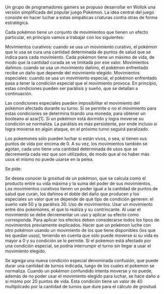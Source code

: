 Un grupo de programadores gamers se propuso desarrollar en Wollok una versión simplificada del popular juego Pokémon. La idea central del juego consiste en hacer luchar a estas simpáticas criaturas contra otras de forma estratégica.


Cada pokémon tiene un conjunto de movimientos que tienen un efecto particular, en principio vamos a trabajar con los siguientes:

Movimientos curativos: cuando se usa un movimiento curativo, el pokémon que lo usa se cura una cantidad determinada de puntos de salud que se indica para cada movimiento. Cada pokémon tiene un máximo de vida, de modo que la cantidad curada se ve limitada por ese valor.
Movimientos dañinos: cuando se usa un movimiento dañino, el pokémon enfrentado recibe un daño que depende del movimiento elegido.
Movimientos especiales: cuando se usa un movimiento especial, el pokémon enfrentado pasa a tener la condición especial que el movimiento provoca. En principio, estas condiciones pueden ser parálisis y sueño, que se detallan a continuación.

Las condiciones especiales pueden imposibilitar el movimiento del pokémon afectado durante su turno. Si se permite o no el movimiento para estas condiciones se determina tirando una moneda, para obtener un booleano al azar[1]. Si un pokémon está dormido y logra moverse su condición se normaliza. La parálisis es más persistente, por ende incluso si logra moverse en algún ataque, en el próximo turno seguirá paralizado.


Los pokemones sólo pueden luchar si están vivos, o sea, si tienen sus puntos de vida por encima de 0. A su vez, los movimientos también se agotan, cada uno tiene una cantidad determinada de usos que se decrementa cada vez que son utilizados, de modo que al no haber más usos el mismo no puede usarse en la pelea.


Se pide:

Se desea conocer la grositud de un pokémon, que se calcula como el producto entre su vida máxima y la suma del poder de sus movimientos. Los movimientos curativos tienen un poder igual a la cantidad de puntos de salud que curan, los dañinos el doble del daño que producen y los especiales un valor que se depende de qué tipo de condición generen: el sueño vale 50 y la parálisis 30.
Uso de movimientos:
Usar un movimiento entre dos pokemones, el que lo realiza y su contrincante. Al usar el movimiento se debe decrementar un uso y aplicar su efecto como corresponda. Para aplicar los efectos deben considerarse todos los tipos de movimientos previamente explicados.
Hacer que un pokémon luche con otro pokémon usando un movimiento de los que tiene disponibles (los que les quedan usos), teniendo en cuenta que sólo puede moverse si su vida es mayor a 0 y su condición se lo permite.
Si el pokemon está afectado por una condición especial, se podría interrumpir el turno sin llegar a usar el movimiento elegido.

Se agrega una nueva condición especial denominada confusión, que puede durar una cantidad de turnos indicada, luego de los cuales el pokemon se normaliza.
Cuando un pokémon confundido intenta moverse y no puede, además de no poder usar el movimiento elegido para luchar, se hace daño a sí mismo por 20 puntos de vida. Esta condición tiene un valor de 40 multiplicado por la cantidad de turnos que dure para el cálculo de grositud.